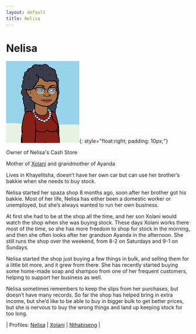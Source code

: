```yaml
---
layout: default
title: Nelisa
---
```


# Nelisa

![](./images/PersonaNelisa.png){: style="float:right; padding: 10px;"}


Owner of Nelisa's Cash Store

Mother of [Xolani](/Persona_Xolani.html) and grandmother of Ayanda

Lives in Khayelitsha, doesn’t have her own car but can use her brother’s bakkie when she needs to buy stock.

Nelisa started her spaza shop 8 months ago, soon after her brother got his bakkie.
Most of her life, Nelisa has either been a domestic worker or unemployed, but she’s always wanted to run her own business.

At first she had to be at the shop all the time, and her son Xolani would watch the shop when she was buying stock. These days Xolani works there most of the time, so she has more freedom to shop for stock in the morning, and then she often looks after her grandson Ayanda in the afternoon. She still runs the shop over the weekend, from 8-2 on Saturdays and 9-1 on Sundays.

Nelisa started the shop just buying a few things in bulk, and selling them for a little bit more, and it grew from there. She has recently started buying some home-made soap and shampoo from one of her frequent customers, helping to support her business as well.

Nelisa sometimes remembers to keep the slips from her purchases, but doesn’t have many records. So far the shop has helped bring in extra income, but she’d like to be able to buy in bigger bulk to get better prices, but she is nervous to buy the wrong things and land up keeping stock for too long.

| Profiles:  [Nelisa](/Persona_Nelisa.html) | [Xolani](/Persona_Xolani.html) | [Nthabiseng](/Persona_Nthabiseng.html) |
